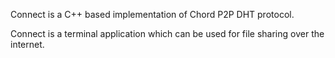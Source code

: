 Connect is a C++ based implementation of Chord P2P DHT protocol.

Connect is a terminal application which can be used for file sharing over the
internet.
